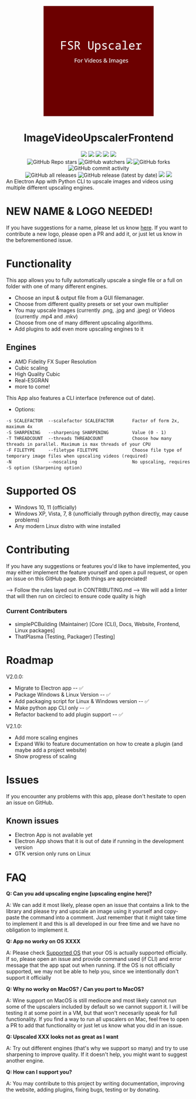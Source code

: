 <div id="title" align="center">
    <img src="./logo.png" width="300">
    <h1>ImageVideoUpscalerFrontend</h1>
</div>

<div id="badges" align="center">
    <img src="https://img.shields.io/github/license/simplePCBuilding/ImageVideoUpscaler.svg">
    <img src="https://img.shields.io/github/repo-size/simplePCBuilding/ImageVideoUpscaler.svg">
    <img src="https://img.shields.io/tokei/lines/github/simplePCBuilding/ImageVideoUpscaler">
    <img src="https://img.shields.io/github/languages/top/simplePCBuilding/ImageVideoUpscaler">
    <img src="https://img.shields.io/github/directory-file-count/simplePCBuilding/ImageVideoUpscaler.svg">
    <br>
    <img alt="GitHub Repo stars" src="https://img.shields.io/github/stars/simplePCBuilding/ImageVideoUpscaler">
    <img alt="GitHub watchers" src="https://img.shields.io/github/watchers/simplePCBuilding/ImageVideoUpscaler">
    <img src="https://img.shields.io/github/issues-pr-raw/simplePCBuilding/ImageVideoUpscaler">
    <img alt="GitHub forks" src="https://img.shields.io/github/forks/simplePCBuilding/ImageVideoUpscaler">
    <img alt="GitHub commit activity" src="https://img.shields.io/github/commit-activity/m/simplePCBuilding/ImageVideoUpscaler">
    <br>
    <img alt="GitHub all releases" src="https://img.shields.io/github/downloads/simplePCBuilding/ImageVideoUpscaler/total?label=Downloads (total)">
    <img alt="GitHub release (latest by date)" src="https://img.shields.io/github/downloads/simplePCBuilding/ImageVideoUpscaler/latest/total?label=Downloads (latest)">
    <img src="https://img.shields.io/github/release/simplePCBuilding/ImageVideoUpscaler.svg">
    <img src="https://img.shields.io/github/package-json/v/simplePCBuilding/ImageVideoUpscaler.svg?label=Development Version">
    
</div>
An Electron App with Python CLI to upscale images and videos using multiple different upscaling engines.

# NEW NAME & LOGO NEEDED!
If you have suggestions for a name, please let us know [here](https://github.com/simplePCBuilding/ImageVideoUpscaler/issues/16). If you want to contribute a new logo, please open a PR and add it, or just let us know in the beforementioned issue.

# Functionality
This app allows you to fully automatically upscale a single file or a full on folder with one of many different engines.
- Choose an input & output file from a GUI filemanager.
- Choose from different quality presets or set your own multiplier
- You may upscale Images (currently .png, .jpg and .jpeg) or Videos (currently .mp4 and .mkv)
- Choose from one of many different upscaling algorithms.
- Add plugins to add even more upscaling engines to it

## Engines
- AMD Fidelity FX Super Resolution
- Cubic scaling
- High Quality Cubic
- Real-ESGRAN
- more to come!

This App also features a CLI interface (reference out of date).
- Options:
```
-s SCALEFACTOR	--scalefactor SCALEFACTOR		Factor of form 2x, maximum 4x
-S SHARPENING	--sharpening SHARPENING			Value (0 - 1)
-T THREADCOUNT	--threads THREADCOUNT			Choose how many threads in parallel. Maximum is max threads of your CPU
-F FILETYPE		--filetype FILETYPE				Choose file type of temporary image files when upscaling videos (required)
-N 				--noscaling						No upscaling, requires -S option (Sharpening option)
```

# Supported OS
- Windows 10, 11 (officially)
- Windows XP, Vista, 7, 8 (unofficially through python directly, may cause problems)
- Any modern Linux distro with wine installed

# Contributing
If you have any suggestions or features you'd like to have implemented, you may either implement the feature yourself and open a pull request, or open an issue on this GitHub page. Both things are appreciated!

--> Follow the rules layed out in CONTRIBUTING.md
--> We will add a linter that will then run on circleci to ensure code quality is high

### Current Contributers
- simplePCBuilding (Maintainer) [Core (CLI), Docs, Website, Frontend, Linux packages]
- ThatPlasma (Testing, Packager) [Testing]


# Roadmap
V2.0.0: 
- Migrate to Electron app -- ✅
- Package Windows & Linux Version -- ✅
- Add packaging script for Linux & Windows version -- ✅
- Make python app CLI only -- ✅
- Refactor backend to add plugin support -- ✅

V2.1.0:
- Add more scaling engines 
- Expand Wiki to feature documentation on how to create a plugin (and maybe add a project website)
- Show progress of scaling

# Issues
If you encounter any problems with this app, please don't hesitate to open an issue on GitHub.

## Known issues
- Electron App is not available yet
- Electron App shows that it is out of date if running in the development version
- GTK version only runs on Linux

# FAQ
**Q: Can you add upscaling engine [upscaling engine here]?**

A: We can add it most likely, please open an issue that contains a link to the library and please try and upscale an image using it yourself and copy-paste the command into a comment.
Just remember that it might take time to implement it and this is all developed in our free time and we have no obligation to implement it.

**Q: App no worky on OS XXXX**

A: Please check [Supported OS](#supported-os) that your OS is actually supported officially. If so, please open an issue and provide command used (if CLI) and error message that the app spat out when running.
If the OS is not officially supported, we may not be able to help you, since we intentionally don't support it officially

**Q: Why no worky on MacOS? / Can you port to MacOS?**

A: Wine support on MacOS is still mediocre and most likely cannot run some of the upscalers included by default so we cannot support it. I will be testing it at some point in a VM, but that won't necesarily speak for full functionality. If you find a way to run all upscalers on Mac, feel free to open a PR to add that functionality or just let us know what you did in an issue.

**Q: Upscaled XXX looks not as great as I want**

A: Try out different engines (that's why we support so many) and try to use sharpening to improve quality. If it doesn't help, you might want to suggest another engine.

**Q: How can I support you?**

A: You may contribute to this project by writing documentation, improving the website, adding plugins, fixing bugs, testing or by donating. 
